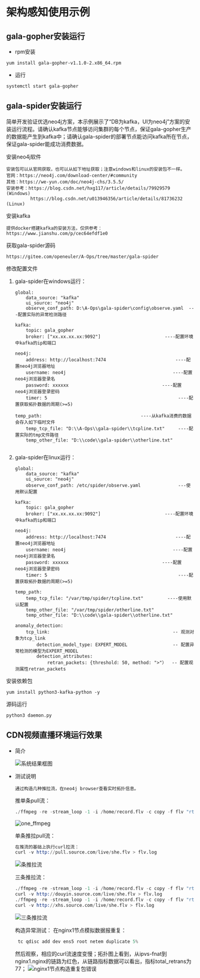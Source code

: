 # 架构感知使用示例

## gala-gopher安装运行

- rpm安装

```
yum install gala-gopher-v1.1.0-2.x86_64.rpm
```

- 运行

```
systemctl start gala-gopher
```

## gala-spider安装运行

​	简单开发验证优选neo4j方案，本示例展示了“DB为kafka，UI为neo4j”方案的安装运行流程。请确认kafka节点能够访问集群的每个节点，保证gala-gopher生产的数据能产生到kafka中；请确认gala-spider的部署节点能访问kafka所在节点，保证gala-spider能成功消费数据。

安装neo4j软件

```
安装包可以从官网获取，也可以从如下地址获取；注意windows和linux的安装包不一样。
官网：https://neo4j.com/download-center/#community
其他：https://we-yun.com/doc/neo4j-chs/3.5.5/
安装参考：https://blog.csdn.net/hxg117/article/details/79929579         (Windows)
         https://blog.csdn.net/u013946356/article/details/81736232     (Linux)
```

安装kafka

```
提供docker搭建kafka的安装方法，仅供参考：
https://www.jianshu.com/p/cec64efdf1e0
```

获取gala-spider源码

```
https://gitee.com/openeuler/A-Ops/tree/master/gala-spider
```

修改配置文件

1. gala-spider在windows运行：

   ```
   global:
       data_source: "kafka"
       ui_source: "neo4j"
       observe_conf_path: D:\A-Ops\gala-spider\config\observe.yaml	---配置实际的异常检测路径
   
   kafka:
       topic: gala_gopher
       broker: ["xx.xx.xx.xx:9092"]					       ----配置环境中kafka的ip和端口
   
   neo4j:
       address: http://localhost:7474					       ----配置neo4j浏览器地址
       username: neo4j								          ----配置neo4j浏览器登录名
       password: xxxxxx							          ----配置neo4j浏览器登录密码
       timer: 5                                                 ----配置获取拓扑数据的周期(>=5)
       
   temp_path:									  ----从kafka消费的数据会存入如下临时文件
       temp_tcp_file: "D:\\A-Ops\\gala-spider\\tcpline.txt"     ----配置实际的tmp文件路径
       temp_other_file: "D:\\code\\gala-spider\\otherline.txt"
       
   ```

2. gala-spider在linux运行：

   ```
   global:
       data_source: "kafka"
       ui_source: "neo4j"
       observe_conf_path: /etc/spider/observe.yaml				---使用默认配置
   
   kafka:
       topic: gala_gopher
       broker: ["xx.xx.xx.xx:9092"]					       ----配置环境中kafka的ip和端口
   
   neo4j:
       address: http://localhost:7474					       ----配置neo4j浏览器地址
       username: neo4j								          ----配置neo4j浏览器登录名
       password: xxxxxx							          ----配置neo4j浏览器登录密码
       timer: 5                                                 ----配置获取拓扑数据的周期(>=5)
       
   temp_path:
       temp_tcp_file: "/var/tmp/spider/tcpline.txt"		    ----使用默认配置
       temp_other_file: "/var/tmp/spider/otherline.txt"
       temp_other_file: "D:\\code\\gala-spider\\otherline.txt"
   
   anomaly_detection:
       tcp_link:                                              -- 观测对象为tcp_link
           detection_model_type: EXPERT_MODEL                 -- 配置异常检测的模型为EXPERT_MODEL
           detection_attributes:
               retran_packets: {threshold: 50, method: ">"）  -- 配置观测属性retran_packets
   ```

安装依赖包

```
yum install python3-kafka-python -y
```

源码运行

```
python3 daemon.py
```

## CDN视频直播环境运行效果

- 简介

  ![系统结果框图](pic\cdn.png)

- 测试说明

  ```
  通过构造几种推拉流，在neo4j browser查看实时拓扑信息。
  ```

  推单条pull流：

  ```s
  ./ffmpeg -re -stream_loop -1 -i /home/record.flv -c copy -f flv "rtmp://pull.source.com/live/she"
  ```

  ![one_ffmpeg](pic\one_ffmpeg.png)

  单条推拉pull流：

  ```s
  在推流的基础上执行curl拉流：
  curl -v http://pull.source.com/live/she.flv > flv.log
  ```

  ![条推拉流](pic\one_ffmpeg_pull.png)

  三条推拉流：

  ```s
  ./ffmpeg -re -stream_loop -1 -i /home/record.flv -c copy -f flv "rtmp://douyin.source.com/live/she"
  curl -v http://douyin.source.com/live/she.flv > flv.log
  ./ffmpeg -re -stream_loop -1 -i /home/record.flv -c copy -f flv "rtmp://xhs.source.com/live/she"
  curl -v http://xhs.source.com/live/she.flv > flv.log
  ```

  ![三条推拉流](pic\three_ffmpeg_pull.png)

  构造异常测试：
  在nginx1节点模拟数据报重复：

  ```s
   tc qdisc add dev ens5 root netem duplicate 5%
  ```

  然后观察，相应的curl流速度变慢；拓扑图上看到，从ipvs-fnat到nginx1.nginx的链路为红色，从链路指标数据可以看出，指标total_retrans为77；
  ![nginx1节点构造重复包错误](pic\retrans_abnormal.png)